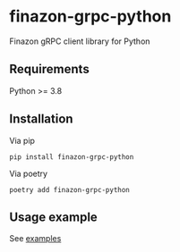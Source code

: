 # finazon-grpc-python
Finazon gRPC client library for Python

## Requirements
Python >= 3.8

## Installation

Via pip
```shell
pip install finazon-grpc-python
```
Via poetry
```shell
poetry add finazon-grpc-python
```

## Usage example
See [examples](https://github.com/finazon-io/finazon-grpc-python/tree/main/examples)
